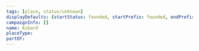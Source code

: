 ```yaml
---
tags: [place, status/unknown]
displayDefaults: {startStatus: founded, startPrefix: founded, endPrefix: destroyed, endStatus: destroyed}
campaignInfo: []
name: Aibard
placeType:
partOf:
---
```

